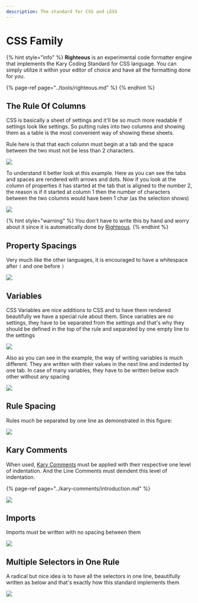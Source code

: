 ```yaml
---
description: The standard for CSS and LESS
---
```


# CSS Family

{% hint style="info" %}
**Righteous** is an experimental code formatter engine that implements the Kary Coding Standard for CSS language. You can simply utilize it within your editor of choice and have all the formatting done for you. 

{% page-ref page="../tools/righteous.md" %}
{% endhint %}



## The Rule Of Columns

CSS is basically a sheet of settings and it'll be so much more readable if settings look like settings. So putting rules into two columns and showing them as a table is the most convenient  way of showing these sheets.

Rule here is that that each column must begin at a tab and the space between the two must not be less than 2 characters.

![](../.gitbook/assets/screen-shot-1397-06-24-at-6.42.56-pm.png)

To understand it better look at this example. Here as you can see the tabs and spaces are rendered with arrows and dots. Now if you look at the column of properties it has started at the tab that is aligned to the number 2, the reason is if it started at column 1 then the number of characters between the two columns would have been 1 char \(as the selection shows\)

![](../.gitbook/assets/screen-shot-1397-06-24-at-6.58.14-pm.png)

{% hint style="warning" %}
You don't have to write this by hand and worry about it since it is automatically done by [Righteous](../tools/righteous.md). 
{% endhint %}

## Property Spacings

Very much like the other languages, it is encouraged to have a whitespace after `(` and one before `)`

![](../.gitbook/assets/screen-shot-1397-06-24-at-7.04.04-pm.png)

## Variables

CSS Variables are nice additions to CSS and to have them rendered beautifully we have a special rule about them. Since variables are no settings, they have to be separated from the settings and that's why they should be defined in the top of the rule and separated by one empty line to the settings

![](../.gitbook/assets/screen-shot-1397-06-24-at-7.05.18-pm.png)

Also as you can see in the example, the way of writing variables is much different. They are written with their values in the next line and indented by one tab. In case of many variables, they have to be written below each other without any spacing

![](../.gitbook/assets/screen-shot-1397-06-24-at-7.08.26-pm.png)

## Rule Spacing

Rules much be separated by one line as demonstrated in this figure:

![](../.gitbook/assets/screen-shot-1397-06-24-at-7.11.48-pm.png)

## Kary Comments

When used, [Kary Comments](../kary-comments/introduction.md) must be applied with their respective one level of indentation. And the Line Comments must deindent this level of indentation.

{% page-ref page="../kary-comments/introduction.md" %}

![](../.gitbook/assets/screen-shot-1397-06-24-at-7.14.42-pm.png)

## Imports

Imports must be written with no spacing between them

![](../.gitbook/assets/screen-shot-1397-06-24-at-7.43.08-pm.png)

## Multiple Selectors in One Rule

A radical but nice idea is to have all the selectors in one line, beautifully written as below and that's exactly how this standard implements them

![](../.gitbook/assets/screen-shot-1397-06-24-at-7.36.05-pm.png)

